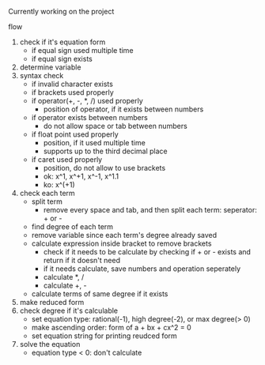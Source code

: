 Currently working on the project

flow

1. check if it's equation form
	- if equal sign used multiple time
	- if equal sign exists
2. determine variable
3. syntax check
	- if invalid character exists
	- if brackets used properly
	- if operator(+, -, *, /) used properly
		* position of operator, if it exists between numbers
	- if operator exists between numbers
		* do not allow space or tab between numbers
	- if float point used properly
		* position, if it used multiple time
		* supports up to the third decimal place
	- if caret used properly
		* position, do not allow to use brackets
		* ok: x^1, x^+1, x^-1, x^1.1
		* ko: x^(+1)
4. check each term
	- split term
		* remove every space and tab, and then split each term: seperator: + or -
	- find degree of each term
	- remove variable since each term's degree already saved
	- calculate expression inside bracket to remove brackets
		* check if it needs to be calculate by checking if + or - exists
			and return if it doesn't need
		* if it needs calculate, save numbers and operation seperately
		* calculate *, /
		* calculate +, -
	- calculate terms of same degree if it exists
5. make reduced form
6. check degree if it's calculable
	- set equation type: rational(-1), high degree(-2), or max degree(> 0)
	- make ascending order: form of a + bx + cx^2 = 0
	- set equation string for printing reudced form
7. solve the equation
	- equation type < 0: don't calculate
